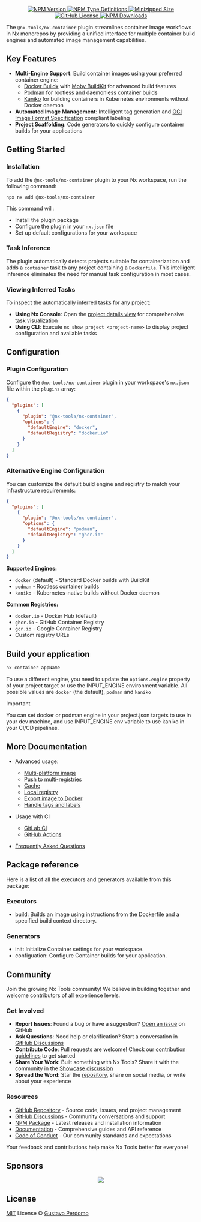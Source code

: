 <p align="center">
  <a href="https://www.npmjs.com/package/@nx-tools/nx-container">
    <img alt="NPM Version" src="https://img.shields.io/npm/v/@nx-tools/nx-container"/>
  </a>
  <a href="https://www.npmjs.com/package/@nx-tools/nx-container">
    <img alt="NPM Type Definitions" src="https://img.shields.io/npm/types/@nx-tools/nx-container"/>
  </a>
  <a href="https://bundlephobia.com/package/@nx-tools/nx-container">
    <img alt="Minizipped Size" src="https://img.shields.io/bundlephobia/minzip/@nx-tools/nx-container" />
  </a>
  <a href="https://github.com/gperdomor/nx-tools/blob/main/LICENSE">
    <img alt="GitHub License" src="https://img.shields.io/github/license/gperdomor/nx-tools"/>
  </a>
  <a href="https://www.npmjs.com/package/@nx-tools/nx-container">
    <img alt="NPM Downloads" src="https://img.shields.io/npm/dm/@nx-tools/nx-container"/>
  </a>
</p>

The `@nx-tools/nx-container` plugin streamlines container image workflows in Nx monorepos by providing a unified interface for multiple container build engines and automated image management capabilities.

## Key Features

- **Multi-Engine Support**: Build container images using your preferred container engine:
  - [Docker Buildx](https://github.com/docker/buildx) with [Moby BuildKit](https://github.com/moby/buildkit) for advanced build features
  - [Podman](https://docs.podman.io/en/latest/) for rootless and daemonless container builds
  - [Kaniko](https://github.com/GoogleContainerTools/kaniko) for building containers in Kubernetes environments without Docker daemon
- **Automated Image Management**: Intelligent tag generation and [OCI Image Format Specification](https://github.com/opencontainers/image-spec/blob/master/annotations.md) compliant labeling
- **Project Scaffolding**: Code generators to quickly configure container builds for your applications

## Getting Started

### Installation

To add the `@nx-tools/nx-container` plugin to your Nx workspace, run the following command:

```package-install
npx nx add @nx-tools/nx-container
```

This command will:

- Install the plugin package
- Configure the plugin in your `nx.json` file
- Set up default configurations for your workspace

### Task Inference

The plugin automatically detects projects suitable for containerization and adds a `container` task to any project containing a `Dockerfile`. This intelligent inference eliminates the need for manual task configuration in most cases.

### Viewing Inferred Tasks

To inspect the automatically inferred tasks for any project:

- **Using Nx Console**: Open the [project details view](https://nx.dev/concepts/inferred-tasks) for comprehensive task visualization
- **Using CLI**: Execute `nx show project <project-name>` to display project configuration and available tasks

## Configuration

### Plugin Configuration

Configure the `@nx-tools/nx-container` plugin in your workspace's `nx.json` file within the `plugins` array:

```json title="nx.json"
{
  "plugins": [
    {
      "plugin": "@nx-tools/nx-container",
      "options": {
        "defaultEngine": "docker",
        "defaultRegistry": "docker.io"
      }
    }
  ]
}
```

### Alternative Engine Configuration

You can customize the default build engine and registry to match your infrastructure requirements:

```json title="nx.json"
{
  "plugins": [
    {
      "plugin": "@nx-tools/nx-container",
      "options": {
        "defaultEngine": "podman",
        "defaultRegistry": "ghcr.io"
      }
    }
  ]
}
```

**Supported Engines:**

- `docker` (default) - Standard Docker builds with BuildKit
- `podman` - Rootless container builds
- `kaniko` - Kubernetes-native builds without Docker daemon

**Common Registries:**

- `docker.io` - Docker Hub (default)
- `ghcr.io` - GitHub Container Registry
- `gcr.io` - Google Container Registry
- Custom registry URLs

## Build your application

```bash
nx container appName
```

To use a different engine, you need to update the `options.engine` property of your project target or use the INPUT_ENGINE environment variable. All possible values are `docker` (the default), `podman` and `kaniko`

> [!IMPORTANT]
> You can set docker or podman engine in your project.json targets to use in your dev machine, and use INPUT_ENGINE env variable to use kaniko in your CI/CD pipelines.

## More Documentation

- Advanced usage:

  - [Multi-platform image](https://nx-tools.vercel.app/docs/nx-container/guides/advanced/multi-platform)
  - [Push to multi-registries](https://nx-tools.vercel.app/docs/nx-container/guides/advanced/push-multiple-registries)
  - [Cache](https://nx-tools.vercel.app/docs/nx-container/guides/advanced/cache)
  - [Local registry](https://nx-tools.vercel.app/docs/nx-container/guides/advanced/local-registry)
  - [Export image to Docker](https://nx-tools.vercel.app/docs/nx-container/guides/advanced/export-docker)
  - [Handle tags and labels](https://nx-tools.vercel.app/docs/nx-container/guides/advanced/tags-labels)

- Usage with CI

  - [GitLab CI](https://nx-tools.vercel.app/docs/nx-container/guides/gitlab-ci)
  - [GitHub Actions](https://nx-tools.vercel.app/docs/nx-container/guides/github-actions)

- [Frequently Asked Questions](https://nx-tools.vercel.app/docs/nx-container/faq)

## Package reference

Here is a list of all the executors and generators available from this package:

### Executors

- build: Builds an image using instructions from the Dockerfile and a specified build context directory.

### Generators

- init: Initialize Container settings for your workspace.
- configuation: Configure Container builds for your application.

## Community

Join the growing Nx Tools community! We believe in building together and welcome contributors of all experience levels.

### Get Involved

- **Report Issues**: Found a bug or have a suggestion? [Open an issue](https://github.com/gperdomor/nx-tools/issues/new/choose) on GitHub
- **Ask Questions**: Need help or clarification? Start a conversation in [GitHub Discussions](https://github.com/gperdomor/nx-tools/discussions)
- **Contribute Code**: Pull requests are welcome! Check our [contribution guidelines](https://github.com/gperdomor/nx-tools/blob/main/CONTRIBUTING.md) to get started
- **Share Your Work**: Built something with Nx Tools? Share it with the community in the [Showcase discussion](https://github.com/gperdomor/nx-tools/discussions/categories/show-and-tell)
- **Spread the Word**: Star the [repository](https://github.com/gperdomor/nx-tools), share on social media, or write about your experience

### Resources

- [GitHub Repository](https://github.com/gperdomor/nx-tools) - Source code, issues, and project management
- [GitHub Discussions](https://github.com/gperdomor/nx-tools/discussions) - Community conversations and support
- [NPM Package](https://www.npmjs.com/package/@nx-tools/nx-container) - Latest releases and installation information
- [Documentation](https://nx-tools.vercel.app) - Comprehensive guides and API reference
- [Code of Conduct](https://github.com/gperdomor/nx-tools/blob/main/CODE_OF_CONDUCT.md) - Our community standards and expectations

Your feedback and contributions help make Nx Tools better for everyone!

## Sponsors

<p align="center">
  <a href="https://cdn.jsdelivr.net/gh/gperdomor/static/sponsors.svg">
    <img src='https://cdn.jsdelivr.net/gh/gperdomor/static/sponsors.svg'/>
  </a>
</p>

## License

[MIT](https://github.com/gperdomor/nx-tools/blob/main/LICENSE) License © [Gustavo Perdomo](https://github.com/gperdomor)
